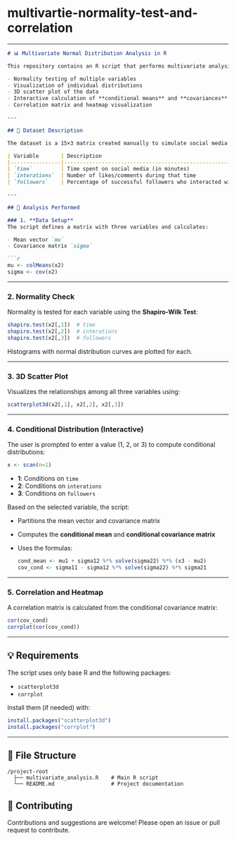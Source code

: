 # multivartie-normality-test-and-correlation

---

````markdown
# 📊 Multivariate Normal Distribution Analysis in R

This repository contains an R script that performs multivariate analysis using simulated data. The script includes:

- Normality testing of multiple variables
- Visualization of individual distributions
- 3D scatter plot of the data
- Interactive calculation of **conditional means** and **covariances** based on user input
- Correlation matrix and heatmap visualization

---

## 📁 Dataset Description

The dataset is a 15×3 matrix created manually to simulate social media behavior:

| Variable       | Description                                                  |
|----------------|--------------------------------------------------------------|
| `time`         | Time spent on social media (in minutes)                      |
| `interations`  | Number of likes/comments during that time                   |
| `followers`    | Percentage of successful followers who interacted with posts |

---

## 🧪 Analysis Performed

### 1. **Data Setup**
The script defines a matrix with three variables and calculates:

- Mean vector `mu`
- Covariance matrix `sigma`

```r
mu <- colMeans(x2)
sigma <- cov(x2)
````

---

### 2. **Normality Check**

Normality is tested for each variable using the **Shapiro-Wilk Test**:

```r
shapiro.test(x2[,1])  # time
shapiro.test(x2[,2])  # interations
shapiro.test(x2[,3])  # followers
```

Histograms with normal distribution curves are plotted for each.

---

### 3. **3D Scatter Plot**

Visualizes the relationships among all three variables using:

```r
scatterplot3d(x2[,1], x2[,2], x2[,3])
```

---

### 4. **Conditional Distribution (Interactive)**

The user is prompted to enter a value (1, 2, or 3) to compute conditional distributions:

```r
x <- scan(n=1)
```

* **1**: Conditions on `time`
* **2**: Conditions on `interations`
* **3**: Conditions on `followers`

Based on the selected variable, the script:

* Partitions the mean vector and covariance matrix
* Computes the **conditional mean** and **conditional covariance matrix**
* Uses the formulas:

  ```r
  cond_mean <- mu1 + sigma12 %*% solve(sigma22) %*% (x3 - mu2)
  cov_cond <- sigma11 - sigma12 %*% solve(sigma22) %*% sigma21
  ```

---

### 5. **Correlation and Heatmap**

A correlation matrix is calculated from the conditional covariance matrix:

```r
cor(cov_cond)
corrplot(cor(cov_cond))
```

---

## 💡 Requirements

The script uses only base R and the following packages:

* `scatterplot3d`
* `corrplot`

Install them (if needed) with:

```r
install.packages("scatterplot3d")
install.packages("corrplot")
```

---

## 📂 File Structure

```
/project-root
  ├── multivariate_analysis.R    # Main R script
  └── README.md                  # Project documentation
```


## 🤝 Contributing

Contributions and suggestions are welcome! Please open an issue or pull request to contribute.

```

